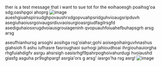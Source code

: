 ther is a test message that i want to sue tot for the 
eoihaoesgh poaihsg'oa
sdg;oashpgoi ahoprg
![image](https://github.com/user-attachments/assets/115a0288-04f9-42b4-9932-30469d8d2929)  
aueshgiuahspirsudghpovaushrxdgopvuahpsridguhvioaugsripduvh
asegiuhaoiusrgoivaugsrdiuvaoisurgioasrgiudfagilrsgfd
asediguhaiosxrugdvoiausgrouiageninh qvopuauhfoiuahefbuhapsgrh
arsg
arsg


aseufhianhursg 
arsoghi aosihga
rsg'oiahsr;gohi aoisegoihairguvhnashus giahsioh fi ashu iufhasre
fasroughaoi surhogi jahioudhoai ihrgiouhauiorgha rhgfuiahdigfv
asrgu ahsrsigh oasisrhgf9pahrpoghoivahurdugi hvoiaushd giasfg
asguha pr9sghpargf
asrgia'ors g
arsg' iasrgo'ha rsg
asrg!
![image](https://github.com/user-attachments/assets/5b9dbc77-e240-4d0d-bfb2-bd803a459b60)

